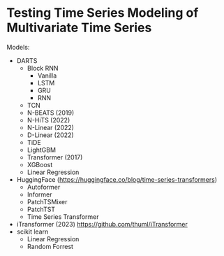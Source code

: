 # Testing Time Series Modeling of Multivariate Time Series

Models:

* DARTS
    * Block RNN
        * Vanilla
        * LSTM
        * GRU
        * RNN
    * TCN
    * N-BEATS (2019)
    * N-HiTS (2022)
    * N-Linear (2022)
    * D-Linear (2022)
    * TiDE
    * LightGBM
    * Transformer (2017)
    * XGBoost
    * Linear Regression
* HuggingFace (https://huggingface.co/blog/time-series-transformers)
    * Autoformer
    * Informer
    * PatchTSMixer
    * PatchTST
    * Time Series Transformer
* iTransformer (2023)
  https://github.com/thuml/iTransformer
* scikit learn
    * Linear Regression
    * Random Forrest